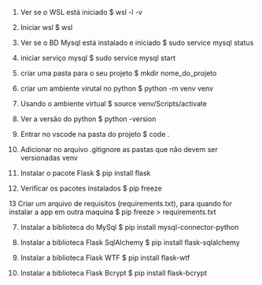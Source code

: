 
1. Ver se o WSL está iniciado
    $ wsl -l -v

2. Iniciar wsl
    $ wsl

3. Ver se o BD Mysql está instalado e iniciado
    $ sudo service mysql status

4. iniciar serviço mysql
    $ sudo service mysql start

5. criar uma pasta para o seu projeto
    $ mkdir nome_do_projeto

6. criar um ambiente virutal no python
    $ python -m venv venv

7. Usando o ambiente virtual
    $ source venv/Scripts/activate

8. Ver a versão do python
    $ python -version

9. Entrar no vscode na pasta do projeto
    $ code .

10. Adicionar no arquivo .gitignore as pastas que não devem ser versionadas
    venv

11. Instalar o pacote Flask
    $ pip install flask

12. Verificar os pacotes instalados
    $ pip freeze

13 Criar um arquivo de requisitos (requirements.txt),
    para quando for instalar a app em outra maquina
    $ pip freeze > requirements.txt

7. Instalar a biblioteca do MySql
    $ pip install mysql-connector-python

8. Instalar a biblioteca Flask SqlAlchemy
    $ pip install flask-sqlalchemy

9. Instalar a biblioteca Flask WTF
    $ pip install flask-wtf

10. Instalar a biblioteca Flask Bcrypt
    $ pip install flask-bcrypt